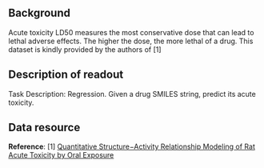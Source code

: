 ## Background
Acute toxicity LD50 measures the most conservative dose that can lead to lethal adverse effects. The higher the dose, the more lethal of a drug. This dataset is kindly provided by the authors of [1]

## Description of readout
Task Description: Regression. Given a drug SMILES string, predict its acute toxicity.

## Data resource
**Reference**: [1] [Quantitative Structure−Activity Relationship Modeling of Rat Acute Toxicity by Oral Exposure](https://pubs.acs.org/doi/10.1021/tx900189p)
